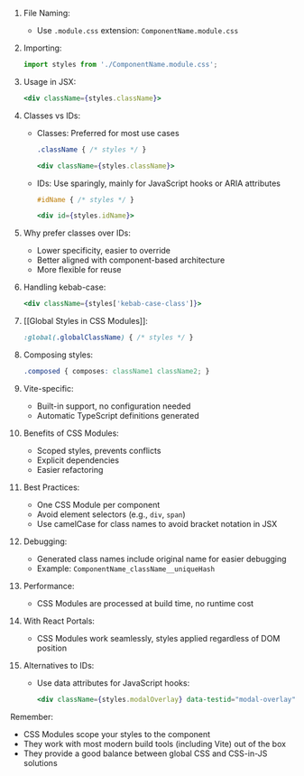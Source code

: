 
1. File Naming:
   - Use `.module.css` extension: `ComponentName.module.css`

2. Importing:
   ```javascript
   import styles from './ComponentName.module.css';
   ```

3. Usage in JSX:
   ```jsx
   <div className={styles.className}>
   ```

4. Classes vs IDs:
   - Classes: Preferred for most use cases
     ```css
     .className { /* styles */ }
     ```
     ```jsx
     <div className={styles.className}>
     ```
   - IDs: Use sparingly, mainly for JavaScript hooks or ARIA attributes
     ```css
     #idName { /* styles */ }
     ```
     ```jsx
     <div id={styles.idName}>
     ```

5. Why prefer classes over IDs:
   - Lower specificity, easier to override
   - Better aligned with component-based architecture
   - More flexible for reuse

6. Handling kebab-case:
   ```jsx
   <div className={styles['kebab-case-class']}>
   ```

7. [[Global Styles in CSS Modules]]:
   ```css
   :global(.globalClassName) { /* styles */ }
   ```

8. Composing styles:
   ```css
   .composed { composes: className1 className2; }
   ```

9. Vite-specific:
   - Built-in support, no configuration needed
   - Automatic TypeScript definitions generated

10. Benefits of CSS Modules:
    - Scoped styles, prevents conflicts
    - Explicit dependencies
    - Easier refactoring

11. Best Practices:
    - One CSS Module per component
    - Avoid element selectors (e.g., `div`, `span`)
    - Use camelCase for class names to avoid bracket notation in JSX

12. Debugging:
    - Generated class names include original name for easier debugging
    - Example: `ComponentName_className__uniqueHash`

13. Performance:
    - CSS Modules are processed at build time, no runtime cost

14. With React Portals:
    - CSS Modules work seamlessly, styles applied regardless of DOM position

15. Alternatives to IDs:
    - Use data attributes for JavaScript hooks:
      ```jsx
      <div className={styles.modalOverlay} data-testid="modal-overlay">
      ```

Remember:
- CSS Modules scope your styles to the component
- They work with most modern build tools (including Vite) out of the box
- They provide a good balance between global CSS and CSS-in-JS solutions

